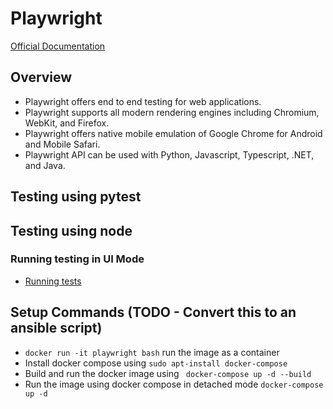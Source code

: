 # Playwright

[Official Documentation](https://playwright.dev/python/)
## Overview
* Playwright offers end to end testing for web applications.
* Playwright supports all modern rendering engines including Chromium, WebKit, and Firefox.
* Playwright offers native mobile emulation of Google Chrome for Android and Mobile Safari.
* Playwright API can be used with Python, Javascript, Typescript, .NET, and Java.

## Testing using pytest

## Testing using node

### Running testing in UI Mode
* [Running tests](https://playwright.dev/docs/intro)

## Setup Commands (TODO - Convert this to an ansible script)
* `docker run -it playwright bash`  run the image as a container
* Install docker compose using `sudo apt-install docker-compose`
* Build and run the docker image using ` docker-compose up -d --build`
* Run the image using docker compose in  detached mode `docker-compose up -d`

